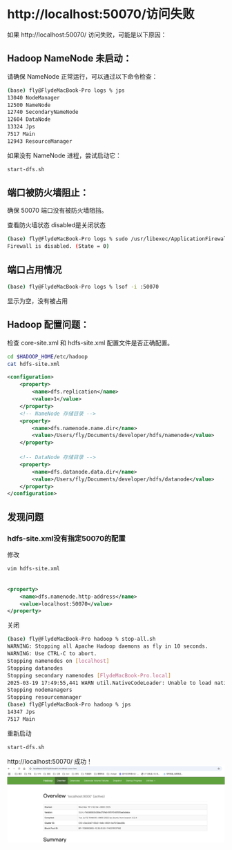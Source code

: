 # http://localhost:50070/访问失败
如果 http://localhost:50070/ 访问失败，可能是以下原因：

## Hadoop NameNode 未启动：
请确保 NameNode 正常运行，可以通过以下命令检查：

```bash
(base) fly@FlydeMacBook-Pro logs % jps
13040 NodeManager
12500 NameNode
12740 SecondaryNameNode
12604 DataNode
13324 Jps
7517 Main
12943 ResourceManager
```
如果没有 NameNode 进程，尝试启动它：
```bash
start-dfs.sh
```

## 端口被防火墙阻止：
确保 50070 端口没有被防火墙阻挡。

查看防火墙状态 
disabled是关闭状态
```bash
(base) fly@FlydeMacBook-Pro logs % sudo /usr/libexec/ApplicationFirewall/socketfilterfw --getglobalstate
Firewall is disabled. (State = 0)
```

## 端口占用情况
```bash
(base) fly@FlydeMacBook-Pro logs % lsof -i :50070

```
显示为空，没有被占用

## Hadoop 配置问题：
检查 core-site.xml 和 hdfs-site.xml 配置文件是否正确配置。
```bash
cd $HADOOP_HOME/etc/hadoop
cat hdfs-site.xml
```
```xml
<configuration>
    <property>
        <name>dfs.replication</name>
        <value>1</value>
    </property>
    <!-- NameNode 存储目录 -->
    <property>
        <name>dfs.namenode.name.dir</name>
        <value>/Users/fly/Documents/developer/hdfs/namenode</value>
    </property>

    <!-- DataNode 存储目录 -->
    <property>
        <name>dfs.datanode.data.dir</name>
        <value>/Users/fly/Documents/developer/hdfs/datanode</value>
    </property>
</configuration>
```

## 发现问题
### hdfs-site.xml没有指定50070的配置
修改
```bash
vim hdfs-site.xml
```
```xml

<property>
    <name>dfs.namenode.http-address</name>
    <value>localhost:50070</value>
</property>
```

关闭
```bash
(base) fly@FlydeMacBook-Pro hadoop % stop-all.sh 
WARNING: Stopping all Apache Hadoop daemons as fly in 10 seconds.
WARNING: Use CTRL-C to abort.
Stopping namenodes on [localhost]
Stopping datanodes
Stopping secondary namenodes [FlydeMacBook-Pro.local]
2025-03-19 17:49:55,441 WARN util.NativeCodeLoader: Unable to load native-hadoop library for your platform... using builtin-java classes where applicable
Stopping nodemanagers
Stopping resourcemanager
(base) fly@FlydeMacBook-Pro hadoop % jps     
14347 Jps
7517 Main
```
重新启动
```bash
start-dfs.sh
```
http://localhost:50070/
成功！
![成功](resource/picture/hdfs/hdfs_web_success.png)
